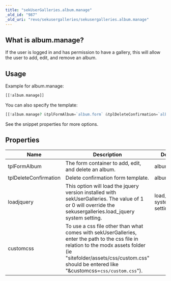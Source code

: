 ```yaml
---
title: "sekUserGalleries.album.manage"
_old_id: "987"
_old_uri: "revo/sekusergalleries/sekusergalleries.album.manage"
---
```


## What is album.manage?

If the user is logged in and has permission to have a gallery, this will allow the user to add, edit, and remove an album.

## Usage

Example for album.manage:

``` php
[[!album.manage]]
```

You can also specify the template:

``` php
[[!album.manage? &tplFormAlbum=`album.form` &tplDeleteConfirmation=`album.delete`]]
```

See the snippet properties for more options.

## Properties

| Name                  | Description                                                                                                                                                                                                                       | Default                     | Version |
| --------------------- | --------------------------------------------------------------------------------------------------------------------------------------------------------------------------------------------------------------------------------- | --------------------------- | ------- |
| tplFormAlbum          | The form container to add, edit, and delete an album.                                                                                                                                                                             | album.form                  | >0.0.1  |
| tplDeleteConfirmation | Delete confirmation form template.                                                                                                                                                                                                | album.delete                | >0.0.1  |
| loadjquery            | This option will load the jquery version installed with sekUserGalleries. The value of 1 or 0 will override the sekusergalleries.load\_jquery system setting.                                                                     | load\_jquery system setting | >0.0.3  |
| customcss             | To use a css file other than what comes with sekUserGalleries, enter the path to the css file in relation to the modx assets folder (ie "sitefolder/assets/css/custom.css" should be entered like "&customcss=`css/custom.css`"). |                             | >0.0.3  |